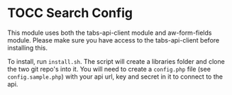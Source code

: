 TOCC Search Config
==================

This module uses both the tabs-api-client module and aw-form-fields module.  Please make sure you have access to the tabs-api-client before installing this.

To install, run `install.sh`.  The script will create a libraries folder and clone the two git repo's into it.  You will need to create a `config.php` file (see `config.sample.php`) with your api url, key and secret in it to connect to the api.
